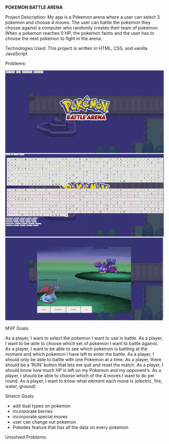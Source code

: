 <b>POKEMON BATTLE ARENA</b>


Project Description:
My app is a Pokemon arena where a user can select 3 pokemon and choose 4 moves. The user can battle the pokemon they choose against a computer who randomly creates their team of pokemon. When a pokemon reaches 0 HP, the pokemon faints and the user has to choose the next pokemon to fight in the arena.

Technologies Used:
This project is written in HTML, CSS, and vanilla JavaScript

Problems:


![alt text](welcomeScreen.png)
![alt text](selectScreen.png)
![alt text](battleScreen.png)


MVP Goals:

As a player, I want to select the pokemon I want to use in battle.
As a player, I want to be able to choose which set of pokemon I want to battle against.
As a player, I want to be able to see which pokemon is battling at the moment and which pokemon I have left to enter the battle.
As a player, I should only be able to battle with one Pokemon at a time. 
As a player, there should be a ‘RUN’ button that lets me quit and reset the match.
As a player, I should know how much HP is left on my Pokemon and my opponent’s.
As a player, I should be able to choose which of the 4 moves I want to do per round.
As a player, I want to know what element each move is (electric, fire, water, ground)

Stretch Goals:
- add dual types on pokemon
- incorporate berries
- incorporate special moves
- user can change out pokemon
- Pokedex feature that has all the data on every pokemon


Unsolved Problems:
